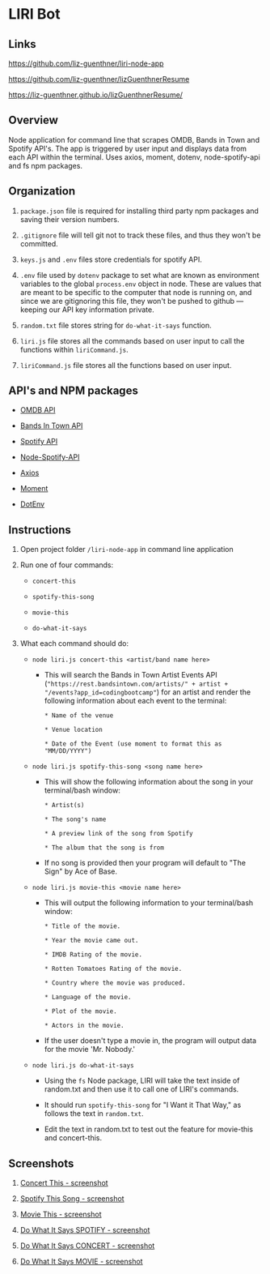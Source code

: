# LIRI Bot

## Links
https://github.com/liz-guenthner/liri-node-app

https://github.com/liz-guenthner/lizGuenthnerResume

https://liz-guenthner.github.io/lizGuenthnerResume/

## Overview

Node application for command line that scrapes OMDB, Bands in Town and Spotify API's. The app is triggered by user input and displays data from each API within the terminal. Uses axios, moment, dotenv, node-spotify-api and fs npm packages.


## Organization

1. `package.json` file is required for installing third party npm packages and saving their version numbers.

2. `.gitignore` file will tell git not to track these files, and thus they won't be committed.

3. `keys.js` and `.env` files store credentials for spotify API.

4. `.env` file used by `dotenv` package to set what are known as environment variables to the global `process.env` object in node. These are values that are meant to be specific to the computer that node is running on, and since we are gitignoring this file, they won't be pushed to github &mdash; keeping our API key information private.

5. `random.txt` file stores string for `do-what-it-says` function.

6. `liri.js` file stores all the commands based on user input to call the functions within `liriCommand.js`.

7. `liriCommand.js` file stores all the functions based on user input.


## API's and NPM packages

   * [OMDB API](http://www.omdbapi.com)
   
   * [Bands In Town API](http://www.artists.bandsintown.com/bandsintown-api)

   * [Spotify API](https://developer.spotify.com/)   

   * [Node-Spotify-API](https://www.npmjs.com/package/node-spotify-api)

   * [Axios](https://www.npmjs.com/package/axios)

   * [Moment](https://www.npmjs.com/package/moment)

   * [DotEnv](https://www.npmjs.com/package/dotenv)


## Instructions

1. Open project folder `/liri-node-app` in command line application

2. Run one of four commands:

   * `concert-this`

   * `spotify-this-song`

   * `movie-this`

   * `do-what-it-says`

3. What each command should do:

   * `node liri.js concert-this <artist/band name here>`

        * This will search the Bands in Town Artist Events API (`"https://rest.bandsintown.com/artists/" + artist + "/events?app_id=codingbootcamp"`) for an artist and render the following information about each event to the terminal:

              * Name of the venue

              * Venue location

              * Date of the Event (use moment to format this as "MM/DD/YYYY")

   * `node liri.js spotify-this-song <song name here>`

        * This will show the following information about the song in your terminal/bash window:

              * Artist(s)

              * The song's name

              * A preview link of the song from Spotify

              * The album that the song is from

        * If no song is provided then your program will default to "The Sign" by Ace of Base.

   * `node liri.js movie-this <movie name here>`

        * This will output the following information to your terminal/bash window:

              * Title of the movie.

              * Year the movie came out.

              * IMDB Rating of the movie.

              * Rotten Tomatoes Rating of the movie.

              * Country where the movie was produced.

              * Language of the movie.
              
              * Plot of the movie.

              * Actors in the movie.

        * If the user doesn't type a movie in, the program will output data for the movie 'Mr. Nobody.'

   * `node liri.js do-what-it-says`

        * Using the `fs` Node package, LIRI will take the text inside of random.txt and then use it to call one of LIRI's commands.

        * It should run `spotify-this-song` for "I Want it That Way," as follows the text in `random.txt`.

        * Edit the text in random.txt to test out the feature for movie-this and concert-this.


## Screenshots

   1. [Concert This - screenshot](https://github.com/liz-guenthner/liri-node-app/blob/master/1-concert-this.jpg)
   
   2. [Spotify This Song - screenshot](https://github.com/liz-guenthner/liri-node-app/blob/master/2-spotify-this-song.jpg)

   3. [Movie This - screenshot](https://github.com/liz-guenthner/liri-node-app/blob/master/3-movie-this.jpg)

   4. [Do What It Says SPOTIFY - screenshot](https://github.com/liz-guenthner/liri-node-app/blob/master/4-do-what-it-says-SPOTIFY.jpg)  

   5. [Do What It Says CONCERT - screenshot](https://github.com/liz-guenthner/liri-node-app/blob/master/5-do-what-it-says-CONCERT.jpg) 

   6. [Do What It Says MOVIE - screenshot](https://github.com/liz-guenthner/liri-node-app/blob/master/6-do-what-it-says-MOVIE.jpg) 